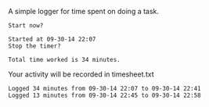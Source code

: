 A simple logger for time spent on doing a task.

````
Start now?

Started at 09-30-14 22:07
Stop the timer?

Total time worked is 34 minutes.
````

Your activity will be recorded in timesheet.txt

```
Logged 34 minutes from 09-30-14 22:07 to 09-30-14 22:41
Logged 13 minutes from 09-30-14 22:45 to 09-30-14 22:58
```
